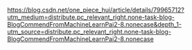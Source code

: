 https://blog.csdn.net/one_piece_hui/article/details/79965712?utm_medium=distribute.pc_relevant_right.none-task-blog-BlogCommendFromMachineLearnPai2-8.nonecase&depth_1-utm_source=distribute.pc_relevant_right.none-task-blog-BlogCommendFromMachineLearnPai2-8.nonecase